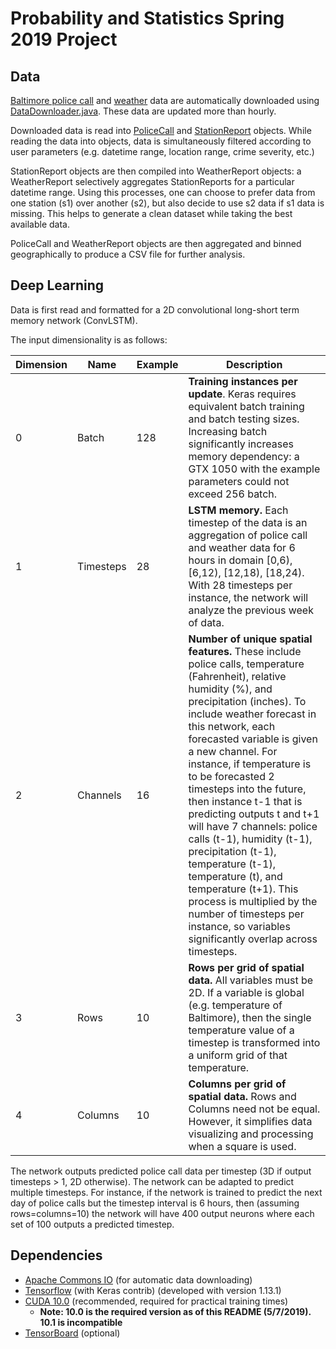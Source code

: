 # Probability and Statistics Spring 2019 Project

## Data

[Baltimore police call](https://data.baltimorecity.gov/Public-Safety/911-Police-Calls-for-Service/xviu-ezkt) and [weather](https://mesonet.agron.iastate.edu/request/download.phtml?network=MD_ASOS) data are automatically downloaded using [DataDownloader.java](https://github.com/benjaminalbert/ProbStat2019/blob/master/src/datacollection/DataDownloader.java). These data are updated more than hourly.

Downloaded data is read into [PoliceCall](https://github.com/benjaminalbert/ProbStat2019/blob/master/src/datacollection/PoliceCall.java) and [StationReport](https://github.com/benjaminalbert/ProbStat2019/blob/master/src/datacollection/WeatherReport.java) objects. While reading the data into objects, data is simultaneously filtered according to user parameters (e.g. datetime range, location range, crime severity, etc.)

StationReport objects are then compiled into WeatherReport objects: a WeatherReport selectively aggregates StationReports for a particular datetime range. Using this processes, one can choose to prefer data from one station (s1) over another (s2), but also decide to use s2 data if s1 data is missing. This helps to generate a clean dataset while taking the best available data.

PoliceCall and WeatherReport objects are then aggregated and binned geographically to produce a CSV file for further analysis.

## Deep Learning

Data is first read and formatted for a 2D convolutional long-short term memory network (ConvLSTM).

The input dimensionality is as follows:

|Dimension|Name       |Example|Description
|---------|-----------|-------|---------------------------------|
|0        |Batch      |128    |**Training instances per update**. Keras requires equivalent batch training and batch testing sizes. Increasing batch significantly increases memory dependency: a GTX 1050 with the example parameters could not exceed 256 batch.
|1        |Timesteps  |28     |**LSTM memory.** Each timestep of the data is an aggregation of police call and weather data for 6 hours in domain [0,6), [6,12), [12,18), [18,24). With 28 timesteps per instance, the network will analyze the previous week of data.
|2        |Channels   |16     |**Number of unique spatial features.** These include police calls, temperature (Fahrenheit), relative humidity (%), and precipitation (inches). To include weather forecast in this network, each forecasted variable is given a new channel. For instance, if temperature is to be forecasted 2 timesteps into the future, then instance t-1 that is predicting outputs t and t+1 will have 7 channels: police calls (t-1), humidity (t-1), precipitation (t-1), temperature (t-1), temperature (t), and temperature (t+1). This process is multiplied by the number of timesteps per instance, so variables significantly overlap across timesteps.
|3        |Rows       |10     |**Rows per grid of spatial data.** All variables must be 2D. If a variable is global (e.g. temperature of Baltimore), then the single temperature value of a timestep is transformed into a uniform grid of that temperature.
|4        |Columns    |10     |**Columns per grid of spatial data.** Rows and Columns need not be equal. However, it simplifies data visualizing and processing when a square is used.

The network outputs predicted police call data per timestep (3D if output timesteps > 1, 2D otherwise). The network can be adapted to predict multiple timesteps. For instance, if the network is trained to predict the next day of police calls but the timestep interval is 6 hours, then (assuming rows=columns=10) the network will have 400 output neurons where each set of 100 outputs a predicted timestep.

## Dependencies
* [Apache Commons IO](https://commons.apache.org/proper/commons-io/) (for automatic data downloading)
* [Tensorflow](https://www.tensorflow.org) (with Keras contrib) (developed with version 1.13.1)
* [CUDA 10.0](https://developer.nvidia.com/cuda-10.0-download-archive) (recommended, required for practical training times)
  * **Note: 10.0 is the required version as of this README (5/7/2019). 10.1 is incompatible**
* [TensorBoard](https://github.com/tensorflow/tensorboard) (optional)
